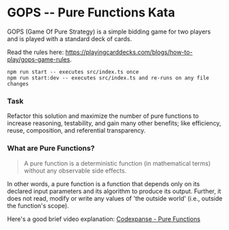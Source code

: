 # GOPS -- Pure Functions Kata

GOPS (Game Of Pure Strategy) is a simple bidding game for two players and is played with a standard deck of cards.

Read the rules here: https://playingcarddecks.com/blogs/how-to-play/gops-game-rules.

```
npm run start -- executes src/index.ts once
npm run start:dev -- executes src/index.ts and re-runs on any file changes
```

### Task
Refactor this solution and maximize the number of pure functions to increase reasoning, testability, and gain many other benefits; like efficiency, reuse, composition, and referential transparency.

### What are Pure Functions?
> A pure function is a deterministic function (in mathematical terms) without any observable side effects.

In other words, a pure function is a function that depends only on its declared input parameters and its algorithm to produce its output. Further, it does not read, modify or write any values of 'the outside world' (i.e., outside the function's scope).

Here's a good brief video explanation: [Codexpanse - Pure Functions](https://www.youtube.com/watch?v=dZ41D6LDSBg) 
